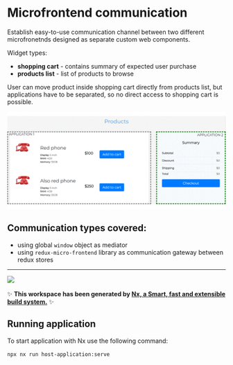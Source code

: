 # Microfrontend communication

Establish easy-to-use communication channel between two different microfronetnds designed as separate custom web components.

Widget types:
* **shopping cart** - contains summary of expected user purchase
* **products list** - list of products to browse

User can move product inside shopping cart directly from products list, but applications have to be separated, so no direct access to shopping cart is possible.

![Adding product to shopping cart](assets/medium-communication-pattern.gif)

## Communication types covered:
* using global `window` object as mediator
* using `redux-micro-frontend` library as communication gateway between redux stores

-----

<a alt="Nx logo" href="https://nx.dev" target="_blank" rel="noreferrer"><img src="https://raw.githubusercontent.com/nrwl/nx/master/images/nx-logo.png" width="45"></a>

✨ **This workspace has been generated by [Nx, a Smart, fast and extensible build system.](https://nx.dev)** ✨

## Running application

To start application with Nx use the following command:

```
npx nx run host-application:serve
```

